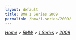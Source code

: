 ```yaml
---
layout: default
title: BMW 1 Series 2009
permalink: /bmw/1-series/2009/
---
```

[*Home*](/) > [*BMW*](/bmw/) > [*1 Series*](/bmw/1-series/) > [*2009*](/bmw/1-series/2009/)
